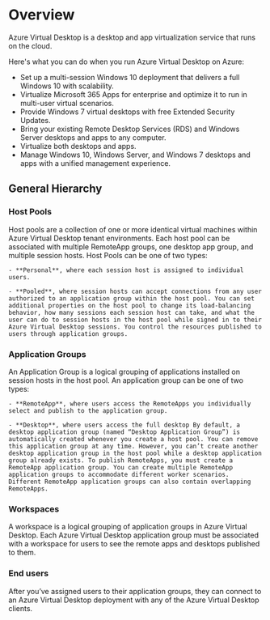 # **Overview** 

Azure Virtual Desktop is a desktop and app virtualization service that runs on the cloud. 

Here's what you can do when you run Azure Virtual Desktop on Azure: 

 * Set up a multi-session Windows 10 deployment that delivers a full Windows 10 with scalability. 
 * Virtualize Microsoft 365 Apps for enterprise and optimize it to run in multi-user virtual scenarios. 
 * Provide Windows 7 virtual desktops with free Extended Security Updates. 
 * Bring your existing Remote Desktop Services (RDS) and Windows Server desktops and apps to any computer. 
 * Virtualize both desktops and apps. 
 * Manage Windows 10, Windows Server, and Windows 7 desktops and apps with a unified management experience. 

## **General Hierarchy** 

### **Host Pools** 

Host pools are a collection of one or more identical virtual machines within Azure Virtual Desktop tenant environments. Each host pool can be associated with multiple RemoteApp groups, one desktop app group, and multiple session hosts. Host Pools can be one of two types: 

    - **Personal**, where each session host is assigned to individual users. 

    - **Pooled**, where session hosts can accept connections from any user authorized to an application group within the host pool. You can set additional properties on the host pool to change its load-balancing behavior, how many sessions each session host can take, and what the user can do to session hosts in the host pool while signed in to their Azure Virtual Desktop sessions. You control the resources published to users through application groups. 

 

 

### **Application Groups** 

An Application Group is a logical grouping of applications installed on session hosts in the host pool. An application group can be one of two types: 

    - **RemoteApp**, where users access the RemoteApps you individually select and publish to the application group. 

    - **Desktop**, where users access the full desktop By default, a desktop application group (named “Desktop Application Group”) is automatically created whenever you create a host pool. You can remove this application group at any time. However, you can’t create another desktop application group in the host pool while a desktop application group already exists. To publish RemoteApps, you must create a RemoteApp application group. You can create multiple RemoteApp application groups to accommodate different worker scenarios. Different RemoteApp application groups can also contain overlapping RemoteApps. 

### **Workspaces** 

A workspace is a logical grouping of application groups in Azure Virtual Desktop. Each Azure Virtual Desktop application group must be associated with a workspace for users to see the remote apps and desktops published to them. 

### **End users** 

After you’ve assigned users to their application groups, they can connect to an Azure Virtual Desktop deployment with any of the Azure Virtual Desktop clients. 

